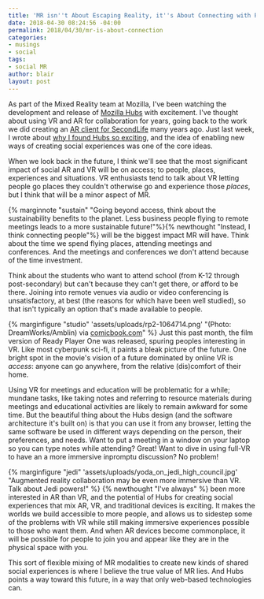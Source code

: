 ```yaml
---
title: 'MR isn''t About Escaping Reality, it''s About Connecting with People   '
date: 2018-04-30 08:24:56 -04:00
permalink: 2018/04/30/mr-is-about-connection
categories:
- musings
- social
tags:
- social MR
author: blair
layout: post
---
```


As part of the Mixed Reality team at Mozilla, I've been watching the development and release of [Mozilla Hubs](https://hubs.mozilla.com/) with excitement. I've thought about using VR and AR for collaboration for years, going back to the work we did creating an [AR client for SecondLife](http://ael.gatech.edu/arsecondlife/) many years ago.  Just last week, I wrote about [why I found Hubs so exciting](/2018/04/26/bespoke-social-xr), and the idea of enabling new ways of creating social experiences was one of the core ideas.

When we look back in the future, I think we'll see that the most significant impact of social AR and VR will be on access; to people, places, experiences and situations.  VR enthusiasts tend to talk about VR letting people go places they couldn't otherwise go and experience those _places_, but I think that will be a minor aspect of MR.

{% marginnote "sustain" "Going beyond access, think about the sustainability benefits to the planet.  Less business people flying to remote meetings leads to a more sustainable future!"%}{% newthought "Instead, I think connecting people"%} will be the biggest impact MR will have. Think about the time we spend flying places, attending meetings and conferences. And the meetings and conferences we don't attend because of the time investment.  

Think about the students who want to attend school (from K-12 through post-secondary) but can't because they can't get there, or afford to be there. Joining into remote venues via audio or video conferencing is unsatisfactory, at best (the reasons for which have been well studied), so that isn't typically an option that's made available to people.

{% marginfigure "studio" 'assets/uploads/rp2-1064714.png' "(Photo: DreamWorks/Amblin) via [comicbook.com](http://comicbook.com/gaming/2017/12/09/ready-player-one-trailer-2)" %}
Just this past month, the film version of Ready Player One was released, spuring peoples interesting in VR. Like most cyberpunk sci-fi, it paints a bleak picture of the future. One bright spot in the movie's vision of a future dominated by online VR is _access_: anyone can go anywhere, from the relative (dis)comfort of their home.

Using VR for meetings and education will be problematic for a while; mundane tasks, like taking notes and referring to resource materials during meetings and educational activities are likely to remain awkward for some time.  But the beautiful thing about the Hubs design (and the software architecture it's built on) is that you can use it from any browser, letting the same software be used in different ways depending on the person, their preferences, and needs. Want to put a meeting in a window on your laptop so you can type notes while attending?  Great! Want to dive in using full-VR to have an a more immersive inpromptu discussion?  No problem!

{% marginfigure "jedi" 'assets/uploads/yoda_on_jedi_high_council.jpg' "Augmented reality collaboration may be even more immersive than VR.  Talk about Jedi powers!" %}
{% newthought "I've always" %} been more interested in AR than VR, and the potential of Hubs for creating social experiences that mix AR, VR, and traditional devices is exciting.  It makes the worlds we build accessible to more people, and allows us to sidestep some of the problems with VR while still making immersive experiences possible to those who want them. And when AR devices become commonplace, it will be possible for people to join you and appear like they are in the physical space with you.  

This sort of flexible mixing of MR modalities to create new kinds of shared social experiences is where I believe the true value of MR lies.  And Hubs points a way toward this future, in a way that only web-based technologies can.
